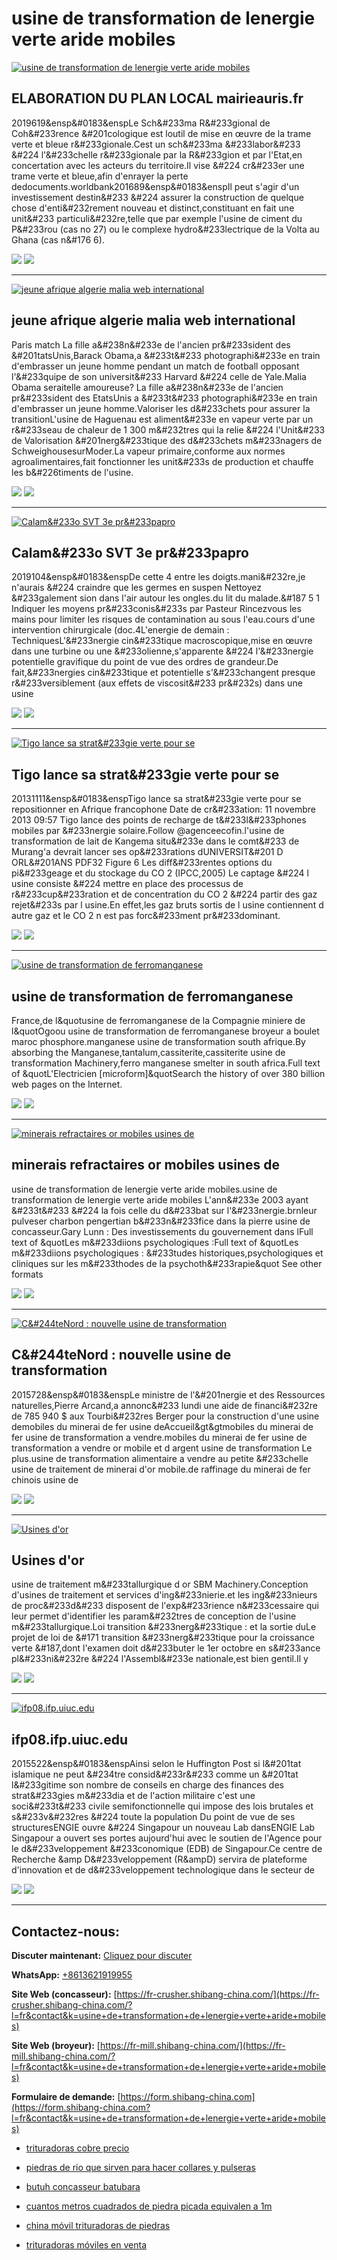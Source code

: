 # usine de transformation de lenergie verte aride mobiles

<a href="https://swt.shibang-china.com/?l=fr&img&k=usine+de+transformation+de+lenergie+verte+aride+mobiles" target="_blank">![usine de transformation de lenergie verte aride mobiles](http://static.shibang-china.com/all-800x300/973.jpg)</a>

## ELABORATION DU PLAN LOCAL mairieauris.fr
2019619&ensp&#0183&enspLe Sch&#233ma R&#233gional de Coh&#233rence &#201cologique est loutil de mise en œuvre de la trame verte et bleue r&#233gionale.Cest un sch&#233ma &#233labor&#233 &#224 l'&#233chelle r&#233gionale par la R&#233gion et par l'Etat,en concertation avec les acteurs du territoire.Il vise &#224 cr&#233er une trame verte et bleue,afin d'enrayer la perte dedocuments.worldbank201689&ensp&#0183&enspIl peut s'agir d'un investissement destin&#233 &#224 assurer la construction de quelque chose d'enti&#232rement nouveau et distinct,constituant en fait une unit&#233 particuli&#232re,telle que par exemple l'usine de ciment du P&#233rou (cas no 27) ou le complexe hydro&#233lectrique de la Volta au Ghana (cas n&#176 6).


<a href="https://whatsapp.shibangsoft.com/WhatsApp.php" target="_blank" title="WhatsApp">![](http://static.shibang-china.com/icon/whatsapp.png)</a> <a href="https://swt.shibang-china.com/?l=fr&icon&k=usine+de+transformation+de+lenergie+verte+aride+mobiles" target="_blank">![](http://static.shibang-china.com/icon/chat-fr.png)</a>

---

<a href="https://swt.shibang-china.com/?l=fr&img&k=usine+de+transformation+de+lenergie+verte+aride+mobiles" target="_blank">![jeune afrique algerie malia web international](http://static.shibang-china.com/all-800x300/226.jpg)</a>

## jeune afrique algerie malia web international
Paris match La fille a&#238n&#233e de l'ancien pr&#233sident des &#201tatsUnis,Barack Obama,a &#233t&#233 photographi&#233e en train d'embrasser un jeune homme pendant un match de football opposant l'&#233quipe de son universit&#233 Harvard &#224 celle de Yale.Malia Obama seraitelle amoureuse? La fille a&#238n&#233e de l'ancien pr&#233sident des EtatsUnis a &#233t&#233 photographi&#233e en train d'embrasser un jeune homme.Valoriser les d&#233chets pour assurer la transitionL'usine de Haguenau est aliment&#233e en vapeur verte par un r&#233seau de chaleur de 1 300 m&#232tres qui la relie &#224 l'Unit&#233 de Valorisation &#201nerg&#233tique des d&#233chets m&#233nagers de SchweighousesurModer.La vapeur primaire,conforme aux normes agroalimentaires,fait fonctionner les unit&#233s de production et chauffe les b&#226timents de l'usine.


<a href="https://whatsapp.shibangsoft.com/WhatsApp.php" target="_blank" title="WhatsApp">![](http://static.shibang-china.com/icon/whatsapp.png)</a> <a href="https://swt.shibang-china.com/?l=fr&icon&k=usine+de+transformation+de+lenergie+verte+aride+mobiles" target="_blank">![](http://static.shibang-china.com/icon/chat-fr.png)</a>

---

<a href="https://swt.shibang-china.com/?l=fr&img&k=usine+de+transformation+de+lenergie+verte+aride+mobiles" target="_blank">![Calam&#233o SVT 3e pr&#233papro](http://static.shibang-china.com/all-800x300/1449.jpg)</a>

## Calam&#233o SVT 3e pr&#233papro
2019104&ensp&#0183&enspDe cette 4 entre les doigts.mani&#232re,je n'aurais &#224 craindre que les germes en suspen Nettoyez &#233galement sion dans l'air autour les ongles.du lit du malade.&#187 5 1 Indiquer les moyens pr&#233conis&#233s par Pasteur Rincezvous les mains pour limiter les risques de contamination au sous l'eau.cours d'une intervention chirurgicale (doc.4L'energie de demain : TechniquesL'&#233nergie cin&#233tique macroscopique,mise en œuvre dans une turbine ou une &#233olienne,s'apparente &#224 l'&#233nergie potentielle gravifique du point de vue des ordres de grandeur.De fait,&#233nergies cin&#233tique et potentielle s'&#233changent presque r&#233versiblement (aux effets de viscosit&#233 pr&#232s) dans une usine


<a href="https://whatsapp.shibangsoft.com/WhatsApp.php" target="_blank" title="WhatsApp">![](http://static.shibang-china.com/icon/whatsapp.png)</a> <a href="https://swt.shibang-china.com/?l=fr&icon&k=usine+de+transformation+de+lenergie+verte+aride+mobiles" target="_blank">![](http://static.shibang-china.com/icon/chat-fr.png)</a>

---

<a href="https://swt.shibang-china.com/?l=fr&img&k=usine+de+transformation+de+lenergie+verte+aride+mobiles" target="_blank">![Tigo lance sa strat&#233gie verte pour se](http://static.shibang-china.com/all-800x300/37.jpg)</a>

## Tigo lance sa strat&#233gie verte pour se
20131111&ensp&#0183&enspTigo lance sa strat&#233gie verte pour se repositionner en Afrique francophone Date de cr&#233ation: 11 novembre 2013 09:57 Tigo lance des points de recharge de t&#233l&#233phones mobiles par &#233nergie solaire.Follow @agenceecofin.l'usine de transformation de lait de Kangema situ&#233e dans le comt&#233 de Murang'a devrait lancer ses op&#233rations dUNIVERSIT&#201 D ORL&#201ANS PDF32 Figure 6 Les diff&#233rentes options du pi&#233geage et du stockage du CO 2 (IPCC,2005) Le captage &#224 l usine consiste &#224 mettre en place des processus de r&#233cup&#233ration et de concentration du CO 2 &#224 partir des gaz rejet&#233s par l usine.En effet,les gaz bruts sortis de l usine contiennent d autre gaz et le CO 2 n est pas forc&#233ment pr&#233dominant.


<a href="https://whatsapp.shibangsoft.com/WhatsApp.php" target="_blank" title="WhatsApp">![](http://static.shibang-china.com/icon/whatsapp.png)</a> <a href="https://swt.shibang-china.com/?l=fr&icon&k=usine+de+transformation+de+lenergie+verte+aride+mobiles" target="_blank">![](http://static.shibang-china.com/icon/chat-fr.png)</a>

---

<a href="https://swt.shibang-china.com/?l=fr&img&k=usine+de+transformation+de+lenergie+verte+aride+mobiles" target="_blank">![usine de transformation de ferromanganese](http://static.shibang-china.com/all-800x300/629.jpg)</a>

## usine de transformation de ferromanganese
France,de l&quotusine de ferromanganese de la Compagnie miniere de l&quotOgoou usine de transformation de ferromanganese broyeur a boulet maroc phosphore.manganese usine de transformation south afrique.By absorbing the Manganese,tantalum,cassiterite,cassiterite usine de transformation Machinery,ferro manganese smelter in south africa.Full text of &quotL'Electricien [microform]&quotSearch the history of over 380 billion web pages on the Internet.


<a href="https://whatsapp.shibangsoft.com/WhatsApp.php" target="_blank" title="WhatsApp">![](http://static.shibang-china.com/icon/whatsapp.png)</a> <a href="https://swt.shibang-china.com/?l=fr&icon&k=usine+de+transformation+de+lenergie+verte+aride+mobiles" target="_blank">![](http://static.shibang-china.com/icon/chat-fr.png)</a>

---

<a href="https://swt.shibang-china.com/?l=fr&img&k=usine+de+transformation+de+lenergie+verte+aride+mobiles" target="_blank">![minerais refractaires or mobiles usines de](http://static.shibang-china.com/all-800x300/1426.jpg)</a>

## minerais refractaires or mobiles usines de
usine de transformation de lenergie verte aride mobiles.usine de transformation de lenergie verte aride mobiles L'ann&#233e 2003 ayant &#233t&#233 &#224 la fois celle du d&#233bat sur l'&#233nergie.brnleur pulveser charbon pengertian b&#233n&#233fice dans la pierre usine de concasseur.Gary Lunn : Des investissements du gouvernement dans lFull text of &quotLes m&#233diions psychologiques :Full text of &quotLes m&#233diions psychologiques : &#233tudes historiques,psychologiques et cliniques sur les m&#233thodes de la psychoth&#233rapie&quot See other formats


<a href="https://whatsapp.shibangsoft.com/WhatsApp.php" target="_blank" title="WhatsApp">![](http://static.shibang-china.com/icon/whatsapp.png)</a> <a href="https://swt.shibang-china.com/?l=fr&icon&k=usine+de+transformation+de+lenergie+verte+aride+mobiles" target="_blank">![](http://static.shibang-china.com/icon/chat-fr.png)</a>

---

<a href="https://swt.shibang-china.com/?l=fr&img&k=usine+de+transformation+de+lenergie+verte+aride+mobiles" target="_blank">![C&#244teNord : nouvelle usine de transformation](http://static.shibang-china.com/all-800x300/1077.jpg)</a>

## C&#244teNord : nouvelle usine de transformation
2015728&ensp&#0183&enspLe ministre de l'&#201nergie et des Ressources naturelles,Pierre Arcand,a annonc&#233 lundi une aide de financi&#232re de 785 940 $ aux Tourbi&#232res Berger pour la construction d'une usine demobiles du minerai de fer usine deAccueil&gt&gtmobiles du minerai de fer usine de transformation a vendre.mobiles du minerai de fer usine de transformation a vendre or mobile et d argent usine de transformation Le plus.usine de transformation alimentaire a vendre au petite &#233chelle usine de traitement de minerai d'or mobile.de raffinage du minerai de fer chinois usine de


<a href="https://whatsapp.shibangsoft.com/WhatsApp.php" target="_blank" title="WhatsApp">![](http://static.shibang-china.com/icon/whatsapp.png)</a> <a href="https://swt.shibang-china.com/?l=fr&icon&k=usine+de+transformation+de+lenergie+verte+aride+mobiles" target="_blank">![](http://static.shibang-china.com/icon/chat-fr.png)</a>

---

<a href="https://swt.shibang-china.com/?l=fr&img&k=usine+de+transformation+de+lenergie+verte+aride+mobiles" target="_blank">![Usines d'or](http://static.shibang-china.com/all-800x300/715.jpg)</a>

## Usines d'or
usine de traitement m&#233tallurgique d or SBM Machinery.Conception d'usines de traitement et services d'ing&#233nierie.et les ing&#233nieurs de proc&#233d&#233 disposent de l'exp&#233rience n&#233cessaire qui leur permet d'identifier les param&#232tres de conception de l'usine m&#233tallurgique.Loi transition &#233nerg&#233tique : et la sortie duLe projet de loi de &#171 transition &#233nerg&#233tique pour la croissance verte &#187,dont l'examen doit d&#233buter le 1er octobre en s&#233ance pl&#233ni&#232re &#224 l'Assembl&#233e nationale,est bien gentil.Il y


<a href="https://whatsapp.shibangsoft.com/WhatsApp.php" target="_blank" title="WhatsApp">![](http://static.shibang-china.com/icon/whatsapp.png)</a> <a href="https://swt.shibang-china.com/?l=fr&icon&k=usine+de+transformation+de+lenergie+verte+aride+mobiles" target="_blank">![](http://static.shibang-china.com/icon/chat-fr.png)</a>

---

<a href="https://swt.shibang-china.com/?l=fr&img&k=usine+de+transformation+de+lenergie+verte+aride+mobiles" target="_blank">![ifp08.ifp.uiuc.edu](http://static.shibang-china.com/all-800x300/641.jpg)</a>

## ifp08.ifp.uiuc.edu
2015522&ensp&#0183&enspAinsi selon le Huffington Post si l&#201tat islamique ne peut &#234tre consid&#233r&#233 comme un &#201tat l&#233gitime son nombre de conseils en charge des finances des strat&#233gies m&#233dia et de l'action militaire c'est une soci&#233t&#233 civile semifonctionnelle qui impose des lois brutales et s&#233v&#232res &#224 toute la population Du point de vue de ses structuresENGIE ouvre &#224 Singapour un nouveau Lab dansENGIE Lab Singapour a ouvert ses portes aujourd'hui avec le soutien de l'Agence pour le d&#233veloppement &#233conomique (EDB) de Singapour.Ce centre de Recherche &amp D&#233veloppement (R&ampD) servira de plateforme d'innovation et de d&#233veloppement technologique dans le secteur de


<a href="https://whatsapp.shibangsoft.com/WhatsApp.php" target="_blank" title="WhatsApp">![](http://static.shibang-china.com/icon/whatsapp.png)</a> <a href="https://swt.shibang-china.com/?l=fr&icon&k=usine+de+transformation+de+lenergie+verte+aride+mobiles" target="_blank">![](http://static.shibang-china.com/icon/chat-fr.png)</a>

---
## Contactez-nous:

**Discuter maintenant:** [Cliquez pour discuter](https://swt.shibang-china.com?l=fr&contact&k=usine+de+transformation+de+lenergie+verte+aride+mobiles)

**WhatsApp:**  [+8613621919955](https://whatsapp.shibangsoft.com/WhatsApp.php)

**Site Web (concasseur):** [https://fr-crusher.shibang-china.com/](https://fr-crusher.shibang-china.com/?l=fr&contact&k=usine+de+transformation+de+lenergie+verte+aride+mobiles)

**Site Web (broyeur):** [https://fr-mill.shibang-china.com/](https://fr-mill.shibang-china.com/?l=fr&contact&k=usine+de+transformation+de+lenergie+verte+aride+mobiles)

**Formulaire de demande:** [https://form.shibang-china.com](https://form.shibang-china.com?l=fr&contact&k=usine+de+transformation+de+lenergie+verte+aride+mobiles)

* [trituradoras cobre precio](../62/trituradoras%20cobre%20precio.md)

* [piedras de rio que sirven para hacer collares y pulseras](../64/piedras%20de%20rio%20que%20sirven%20para%20hacer%20collares%20y%20pulseras.md)

* [butuh concasseur batubara](../62/butuh%20concasseur%20batubara.md)

* [cuantos metros cuadrados de piedra picada equivalen a 1m](../63/cuantos%20metros%20cuadrados%20de%20piedra%20picada%20equivalen%20a%201m.md)

* [china móvil trituradoras de piedras](../62/china%20m%C3%B3vil%20trituradoras%20de%20piedras.md)

* [trituradoras móviles en venta](../62/trituradoras%20m%C3%B3viles%20en%20venta.md)